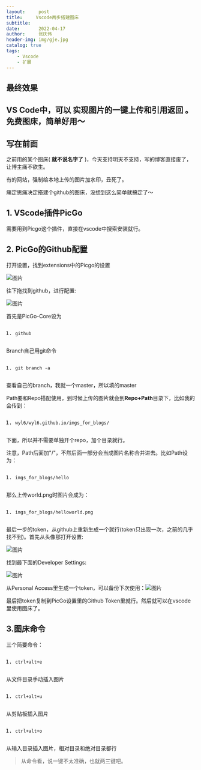 ```yaml
---
layout:     post
title:     Vscode两步搭建图床
subtitle:   
date:       2022-04-17
author:     张庆伟
header-img: img/gje.jpg
catalog: true
tags:
    - Vscode
    - 扩展
---
```


## 最终效果

## VS Code中，可以 **实现图片的一键上传和引用返回** 。免费图床，简单好用～

## 写在前面

之前用的某个图床( **就不说名字了** )，今天支持明天不支持，写的博客直接废了，让博主痛不欲生。

有的网站，强制给本地上传的图片加水印，丑死了。

痛定思痛决定搭建个github的图床，没想到这么简单就搞定了～

## 1. VScode插件PicGo

需要用到Picgo这个插件，直接在vscode中搜索安装就行。

## 2. PicGo的Github配置

打开设置，找到extensions中的Picgo的设置

![图片](https://mmbiz.qpic.cn/mmbiz_png/KxvDktg1OnYrV4ia3Uxo26AwBCbL6tFmlKC9PIGWnyGFpV18LGJNtewA2nRWCn323sGIpXNzyTVlt216rIqU87Q/640?wx_fmt=png&wxfrom=5&wx_lazy=1&wx_co=1)

往下拖找到github，进行配置:

![图片](https://mmbiz.qpic.cn/mmbiz_png/KxvDktg1OnYrV4ia3Uxo26AwBCbL6tFmlnzohrdyQge2ibaJFKWfLBeEzRtlnv5s6wYbjB8TxorASEMe2MobBxgw/640?wx_fmt=png&wxfrom=5&wx_lazy=1&wx_co=1)

首先是PicGo-Core设为

<pre class="" mp-original-font-size="10" mp-original-line-height="12"><ol class="list-paddingleft-2" mp-original-font-size="10" mp-original-line-height="12"><li mp-original-font-size="10" mp-original-line-height="12"><p mp-original-font-size="10" mp-original-line-height="12"><span mp-original-font-size="14" mp-original-line-height="22"><span mp-original-font-size="14" mp-original-line-height="22"><code class="" mp-original-font-size="10" mp-original-line-height="12"><span class="" mp-original-font-size="13" mp-original-line-height="20">github</span></code></span></span></p></li></ol></pre>

Branch自己用git命令

<pre class="" mp-original-font-size="10" mp-original-line-height="12"><ol class="list-paddingleft-2" mp-original-font-size="10" mp-original-line-height="12"><li mp-original-font-size="10" mp-original-line-height="12"><p mp-original-font-size="10" mp-original-line-height="12"><span mp-original-font-size="14" mp-original-line-height="22"><span mp-original-font-size="14" mp-original-line-height="22"><code class="" mp-original-font-size="10" mp-original-line-height="12"><span class="" mp-original-font-size="13" mp-original-line-height="20">git branch </span><span class="" mp-original-font-size="13" mp-original-line-height="20">-</span><span class="" mp-original-font-size="13" mp-original-line-height="20">a</span></code></span></span></p></li></ol></pre>

查看自己的branch，我就一个master，所以填的master

Path要和Repo搭配使用，到时候上传的图片就会到**Repo+Path**目录下，比如我的会传到：

<pre class="" mp-original-font-size="10" mp-original-line-height="12"><ol class="list-paddingleft-2" mp-original-font-size="10" mp-original-line-height="12"><li mp-original-font-size="10" mp-original-line-height="12"><p mp-original-font-size="10" mp-original-line-height="12"><span mp-original-font-size="14" mp-original-line-height="22"><span mp-original-font-size="14" mp-original-line-height="22"><code class="" mp-original-font-size="10" mp-original-line-height="12"><span class="" mp-original-font-size="13" mp-original-line-height="20">wyl6</span><span class="" mp-original-font-size="13" mp-original-line-height="20">/</span><span class="" mp-original-font-size="13" mp-original-line-height="20">wyl6</span><span class="" mp-original-font-size="13" mp-original-line-height="20">.</span><span class="" mp-original-font-size="13" mp-original-line-height="20">github</span><span class="" mp-original-font-size="13" mp-original-line-height="20">.</span><span class="" mp-original-font-size="13" mp-original-line-height="20">io</span><span class="" mp-original-font-size="13" mp-original-line-height="20">/</span><span class="" mp-original-font-size="13" mp-original-line-height="20">imgs_for_blogs</span><span class="" mp-original-font-size="13" mp-original-line-height="20">/</span></code></span></span></p></li></ol></pre>

下面，所以并不需要单独开个repo，加个目录就行。

注意，Path后面加"/"，不然后面一部分会当成图片名称合并进去。比如Path设为：

<pre class="" mp-original-font-size="10" mp-original-line-height="12"><ol class="list-paddingleft-2" mp-original-font-size="10" mp-original-line-height="12"><li mp-original-font-size="10" mp-original-line-height="12"><p mp-original-font-size="10" mp-original-line-height="12"><span mp-original-font-size="14" mp-original-line-height="22"><span mp-original-font-size="14" mp-original-line-height="22"><code class="" mp-original-font-size="10" mp-original-line-height="12"><span class="" mp-original-font-size="13" mp-original-line-height="20">imgs_for_blogs</span><span class="" mp-original-font-size="13" mp-original-line-height="20">/</span><span class="" mp-original-font-size="13" mp-original-line-height="20">hello</span></code></span></span></p></li></ol></pre>

那么上传world.png时图片会成为：

<pre class="" mp-original-font-size="10" mp-original-line-height="12"><ol class="list-paddingleft-2" mp-original-font-size="10" mp-original-line-height="12"><li mp-original-font-size="10" mp-original-line-height="12"><p mp-original-font-size="10" mp-original-line-height="12"><span mp-original-font-size="14" mp-original-line-height="22"><span mp-original-font-size="14" mp-original-line-height="22"><code class="" mp-original-font-size="10" mp-original-line-height="12"><span class="" mp-original-font-size="13" mp-original-line-height="20">imgs_for_blogs</span><span class="" mp-original-font-size="13" mp-original-line-height="20">/</span><span class="" mp-original-font-size="13" mp-original-line-height="20">helloworld</span><span class="" mp-original-font-size="13" mp-original-line-height="20">.</span><span class="" mp-original-font-size="13" mp-original-line-height="20">png</span></code></span></span></p></li></ol></pre>

最后一步的token，从github上重新生成一个就行(token只出现一次，之前的几乎找不到)。首先从头像那打开设置:

![图片](https://mmbiz.qpic.cn/mmbiz_png/KxvDktg1OnYrV4ia3Uxo26AwBCbL6tFml7T3sVWS3rL22SvWgTe1Qab9FnUhg71yEhYWx0GaKRzBR4wuuSL3W1g/640?wx_fmt=png&wxfrom=5&wx_lazy=1&wx_co=1)

找到最下面的Developer Settings:

![图片](https://mmbiz.qpic.cn/mmbiz_png/KxvDktg1OnYrV4ia3Uxo26AwBCbL6tFmlBKkSuKqZDdoY9SVlePM1eUpy8DQYepTUnwkUuBibRMLIGhxDzY9gsNA/640?wx_fmt=png&wxfrom=5&wx_lazy=1&wx_co=1)

从Personal Access里生成一个token，可以备份下次使用：![图片](https://mmbiz.qpic.cn/mmbiz_png/KxvDktg1OnYrV4ia3Uxo26AwBCbL6tFmlGoOAd8LfCZdux42AjYZSNVfydKcTBOP5U7qWKqomT1xYZRHUju5Uxg/640?wx_fmt=png&wxfrom=5&wx_lazy=1&wx_co=1)

最后把token复制到PicGo设置里的Github Token里就行。然后就可以在vscode里使用图床了。

## 3.图床命令

三个简要命令：

<pre class="" mp-original-font-size="10" mp-original-line-height="12"><ol class="list-paddingleft-2" mp-original-font-size="10" mp-original-line-height="12"><li mp-original-font-size="10" mp-original-line-height="12"><p mp-original-font-size="10" mp-original-line-height="12"><span mp-original-font-size="14" mp-original-line-height="22"><span mp-original-font-size="14" mp-original-line-height="22"><code class="" mp-original-font-size="10" mp-original-line-height="12"><span class="" mp-original-font-size="13" mp-original-line-height="20">ctrl</span><span class="" mp-original-font-size="13" mp-original-line-height="20">+</span><span class="" mp-original-font-size="13" mp-original-line-height="20">alt</span><span class="" mp-original-font-size="13" mp-original-line-height="20">+</span><span class="" mp-original-font-size="13" mp-original-line-height="20">e</span></code></span></span></p></li></ol></pre>

从文件目录手动插入图片

<pre class="" mp-original-font-size="10" mp-original-line-height="12"><ol class="list-paddingleft-2" mp-original-font-size="10" mp-original-line-height="12"><li mp-original-font-size="10" mp-original-line-height="12"><p mp-original-font-size="10" mp-original-line-height="12"><span mp-original-font-size="14" mp-original-line-height="22"><span mp-original-font-size="14" mp-original-line-height="22"><code class="" mp-original-font-size="10" mp-original-line-height="12"><span class="" mp-original-font-size="13" mp-original-line-height="20">ctrl</span><span class="" mp-original-font-size="13" mp-original-line-height="20">+</span><span class="" mp-original-font-size="13" mp-original-line-height="20">alt</span><span class="" mp-original-font-size="13" mp-original-line-height="20">+</span><span class="" mp-original-font-size="13" mp-original-line-height="20">u</span></code></span></span></p></li></ol></pre>

从剪贴板插入图片

<pre class="" mp-original-font-size="10" mp-original-line-height="12"><ol class="list-paddingleft-2" mp-original-font-size="10" mp-original-line-height="12"><li mp-original-font-size="10" mp-original-line-height="12"><p mp-original-font-size="10" mp-original-line-height="12"><span mp-original-font-size="14" mp-original-line-height="22"><span mp-original-font-size="14" mp-original-line-height="22"><code class="" mp-original-font-size="10" mp-original-line-height="12"><span class="" mp-original-font-size="13" mp-original-line-height="20">ctrl</span><span class="" mp-original-font-size="13" mp-original-line-height="20">+</span><span class="" mp-original-font-size="13" mp-original-line-height="20">alt</span><span class="" mp-original-font-size="13" mp-original-line-height="20">+</span><span class="" mp-original-font-size="13" mp-original-line-height="20">o</span></code></span></span></p></li></ol></pre>

从输入目录插入图片，相对目录和绝对目录都行

> 从命令看，说一键不太准确，也就两三键吧。
>

